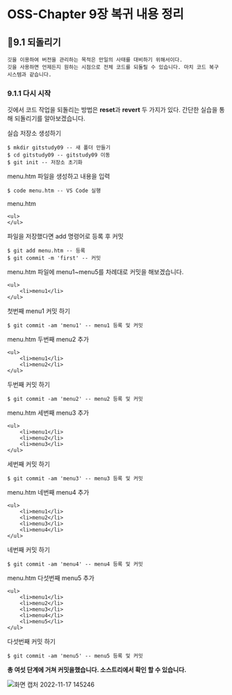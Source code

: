 # OSS-Chapter 9장 복귀 내용 정리

## 📌9.1 되돌리기
```
깃을 이용하여 버전을 관리하는 목적은 만일의 사태를 대비하기 위해서이다.
깃을 사용하면 언제든지 원하는 시점으로 전체 코드를 되돌릴 수 있습니다. 마치 코드 복구 시스템과 같습니다.
```

### 9.1.1 다시 시작
깃에서 코드 작업을 되돌리는 방법은 **reset**과 **revert** 두 가지가 있다. 간단한 실습을 통해 되돌리기를 알아보겠습니다.

실습 저장소 생성하기
```
$ mkdir gitstudy09 -- 새 폴더 만들기
$ cd gitstudy09 -- gitstudy09 이동
$ git init -- 저장소 초기화 
```

menu.htm 파일을 생성하고 내용을 입력
```
$ code menu.htm -- VS Code 실행
```

menu.htm
```
<ul>
</ul>
```

파일을 저장했다면 add 명령어로 등록 후 커밋
```
$ git add menu.htm -- 등록
$ git commit -m 'first' -- 커밋
```

menu.htm 파일에 menu1~menu5를 차례대로 커밋을 해보겠습니다.
```
<ul>
    <li>menu1</li>
</ul>
```

첫번째 menu1 커밋 하기
```
$ git commit -am 'menu1' -- menu1 등록 및 커밋
```

menu.htm 두번째 menu2 추가
```
<ul>
    <li>menu1</li>
    <li>menu2</li>
</ul>
```

두번째 커밋 하기
```
$ git commit -am 'menu2' -- menu2 등록 및 커밋
```

menu.htm 세번째 menu3 추가
```
<ul>
    <li>menu1</li>
    <li>menu2</li>
    <li>menu3</li>
</ul>
```

세번째 커밋 하기
```
$ git commit -am 'menu3' -- menu3 등록 및 커밋
```

menu.htm 네번째 menu4 추가
```
<ul>
    <li>menu1</li>
    <li>menu2</li>
    <li>menu3</li>
    <li>menu4</li>
</ul>
```

네번째 커밋 하기
```
$ git commit -am 'menu4' -- menu4 등록 및 커밋
```

menu.htm 다섯번째 menu5 추가
```
<ul>
    <li>menu1</li>
    <li>menu2</li>
    <li>menu3</li>
    <li>menu4</li>
    <li>menu5</li>
</ul>
```

다섯번째 커밋 하기
```
$ git commit -am 'menu5' -- menu5 등록 및 커밋
```

**총 여섯 단계에 거쳐 커밋을했습니다. 소스트리에서 확인 할 수 있습니다.**

![화면 캡처 2022-11-17 145246](https://user-images.githubusercontent.com/105197524/202367323-62b716f9-591e-4d68-8ea9-ea90b2291df8.png)


